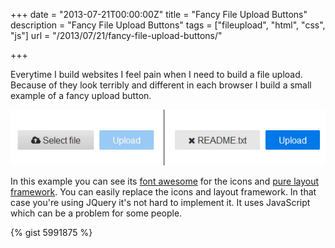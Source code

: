 +++
date = "2013-07-21T00:00:00Z"
title = "Fancy File Upload Buttons"
description = "Fancy File Upload Buttons"
tags = ["fileupload", "html", "css", "js"]
url = "/2013/07/21/fancy-file-upload-buttons/"

+++

Everytime I build websites I feel pain when I need to build a file upload. Because of they look terribly and different in each browser I build a small example of a fancy upload button.
 
![example](/blog-bilder/2013-07-21-Fancy-File-Upload-img1.jpg)
 
In this example you can see its [font awesome]( http://fortawesome.github.io/Font-Awesome/) for the icons and [pure layout framework](http://purecss.io/). You can easily replace the icons and layout framework. In that case you're using JQuery it's not hard to implement it. It uses JavaScript which can be a problem for some people.

{% gist 5991875 %}
